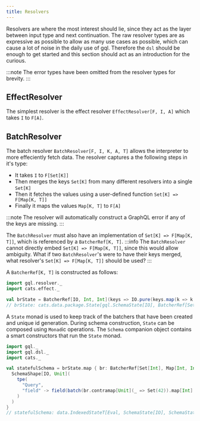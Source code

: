 ```yaml
---
title: Resolvers
---
```

Resolvers are where the most interest should lie, since they act as the layer between input type and next continuation.
The raw resolver types are as expressive as possible to allow as many use cases as possible, which can cause a lot of noise in the daily use of gql.
Therefore the `dsl` should be enough to get started and this section should act as an introduction for the curious.

:::note
The error types have been omitted from the resolver types for brevity.
:::

## EffectResolver
The simplest resolver is the effect resolver `EffectResolver[F, I, A]` which takes `I` to `F[A]`.

## BatchResolver
The batch resolver `BatchResolver[F, I, K, A, T]` allows the interpreter to more effeciently fetch data.
The resolver captures a the following steps in it's type:
 - It takes `I` to `F[Set[K]]`
 - Then merges the keys `Set[K]` from many different resolvers into a single `Set[K]`
 - Then it fetches the values using a user-defined function `Set[K] => F[Map[K, T]]`
 - Finally it maps the values `Map[K, T]` to `F[A]`

:::note
The resolver will automatically construct a GraphQL error if any of the keys are missing.
:::
 
The `BatchResolver` must also have an implementation of `Set[K] => F[Map[K, T]]`, which is referenced by a `BatcherRef[K, T]`.
:::info
The `BatchResolver` cannot directly embed `Set[K] => F[Map[K, T]]`, since this would allow ambiguity.
What if two `BatchResolver`'s were to have their keys merged, what resolver's `Set[K] => F[Map[K, T]]` should be used?
:::

A `BatcherRef[K, T]` is constructed as follows:
```scala
import gql.resolver._
import cats.effect._

val brState = BatcherRef[IO, Int, Int](keys => IO.pure(keys.map(k => k -> k).toMap))
// brState: cats.data.package.State[gql.SchemaState[IO], BatcherRef[Set[Int], Map[Int, Int]]] = cats.data.IndexedStateT@53ea97b1
```
A `State` monad is used to keep track of the batchers that have been created and unique id generation.
During schema construction, `State` can be composed using `Monad`ic operations.
The `Schema` companion object contains a smart constructors that run the `State` monad.
```scala
import gql._
import gql.dsl._
import cats._

val statefulSchema = brState.map { br: BatcherRef[Set[Int], Map[Int, Int]] =>
  SchemaShape[IO, Unit](
    tpe(
      "Query",
      "field" -> field(batch(br.contramap[Unit](_ => Set(42)).map[Int] { case (_, m) => m(42) }))
    )
  )
}
// statefulSchema: data.IndexedStateT[Eval, SchemaState[IO], SchemaState[IO], SchemaShape[IO, Unit]] = cats.data.IndexedStateT@531b319b
```
